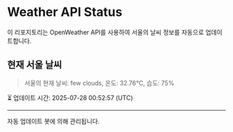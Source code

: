 
# Weather API Status

이 리포지토리는 OpenWeather API를 사용하여 서울의 날씨 정보를 자동으로 업데이트합니다.

## 현재 서울 날씨
> 서울의 현재 날씨: few clouds, 온도: 32.76°C, 습도: 75%

⏳ 업데이트 시간: 2025-07-28 00:52:57 (UTC)

---
자동 업데이트 봇에 의해 관리됩니다.
